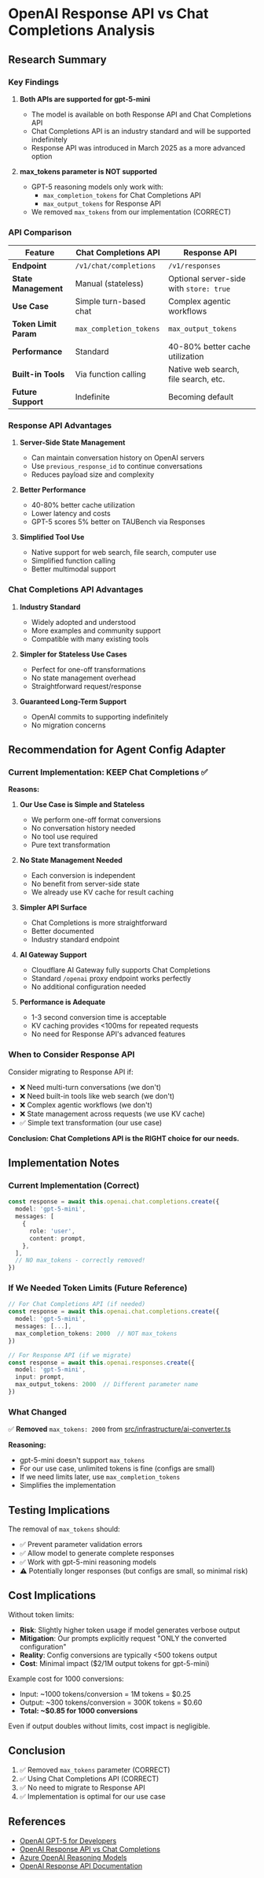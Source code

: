 # OpenAI Response API vs Chat Completions Analysis

## Research Summary

### Key Findings

1. **Both APIs are supported for gpt-5-mini**
   - The model is available on both Response API and Chat Completions API
   - Chat Completions API is an industry standard and will be supported indefinitely
   - Response API was introduced in March 2025 as a more advanced option

2. **max_tokens parameter is NOT supported**
   - GPT-5 reasoning models only work with:
     - `max_completion_tokens` for Chat Completions API
     - `max_output_tokens` for Response API
   - We removed `max_tokens` from our implementation (CORRECT)

### API Comparison

| Feature | Chat Completions API | Response API |
|---------|---------------------|--------------|
| **Endpoint** | `/v1/chat/completions` | `/v1/responses` |
| **State Management** | Manual (stateless) | Optional server-side with `store: true` |
| **Use Case** | Simple turn-based chat | Complex agentic workflows |
| **Token Limit Param** | `max_completion_tokens` | `max_output_tokens` |
| **Performance** | Standard | 40-80% better cache utilization |
| **Built-in Tools** | Via function calling | Native web search, file search, etc. |
| **Future Support** | Indefinite | Becoming default |

### Response API Advantages

1. **Server-Side State Management**
   - Can maintain conversation history on OpenAI servers
   - Use `previous_response_id` to continue conversations
   - Reduces payload size and complexity

2. **Better Performance**
   - 40-80% better cache utilization
   - Lower latency and costs
   - GPT-5 scores 5% better on TAUBench via Responses

3. **Simplified Tool Use**
   - Native support for web search, file search, computer use
   - Simplified function calling
   - Better multimodal support

### Chat Completions API Advantages

1. **Industry Standard**
   - Widely adopted and understood
   - More examples and community support
   - Compatible with many existing tools

2. **Simpler for Stateless Use Cases**
   - Perfect for one-off transformations
   - No state management overhead
   - Straightforward request/response

3. **Guaranteed Long-Term Support**
   - OpenAI commits to supporting indefinitely
   - No migration concerns

## Recommendation for Agent Config Adapter

### Current Implementation: KEEP Chat Completions ✅

**Reasons:**

1. **Our Use Case is Simple and Stateless**
   - We perform one-off format conversions
   - No conversation history needed
   - No tool use required
   - Pure text transformation

2. **No State Management Needed**
   - Each conversion is independent
   - No benefit from server-side state
   - We already use KV cache for result caching

3. **Simpler API Surface**
   - Chat Completions is more straightforward
   - Better documented
   - Industry standard endpoint

4. **AI Gateway Support**
   - Cloudflare AI Gateway fully supports Chat Completions
   - Standard `/openai` proxy endpoint works perfectly
   - No additional configuration needed

5. **Performance is Adequate**
   - 1-3 second conversion time is acceptable
   - KV caching provides <100ms for repeated requests
   - No need for Response API's advanced features

### When to Consider Response API

Consider migrating to Response API if:
- ❌ Need multi-turn conversations (we don't)
- ❌ Need built-in tools like web search (we don't)
- ❌ Complex agentic workflows (we don't)
- ❌ State management across requests (we use KV cache)
- ✅ Simple text transformation (our use case)

**Conclusion: Chat Completions API is the RIGHT choice for our needs.**

## Implementation Notes

### Current Implementation (Correct)

```typescript
const response = await this.openai.chat.completions.create({
  model: 'gpt-5-mini',
  messages: [
    {
      role: 'user',
      content: prompt,
    },
  ],
  // NO max_tokens - correctly removed!
})
```

### If We Needed Token Limits (Future Reference)

```typescript
// For Chat Completions API (if needed)
const response = await this.openai.chat.completions.create({
  model: 'gpt-5-mini',
  messages: [...],
  max_completion_tokens: 2000  // NOT max_tokens
})

// For Response API (if we migrate)
const response = await this.openai.responses.create({
  model: 'gpt-5-mini',
  input: prompt,
  max_output_tokens: 2000  // Different parameter name
})
```

### What Changed

✅ **Removed** `max_tokens: 2000` from [src/infrastructure/ai-converter.ts](../../src/infrastructure/ai-converter.ts)

**Reasoning:**
- gpt-5-mini doesn't support `max_tokens`
- For our use case, unlimited tokens is fine (configs are small)
- If we need limits later, use `max_completion_tokens`
- Simplifies the implementation

## Testing Implications

The removal of `max_tokens` should:
- ✅ Prevent parameter validation errors
- ✅ Allow model to generate complete responses
- ✅ Work with gpt-5-mini reasoning models
- ⚠️ Potentially longer responses (but configs are small, so minimal risk)

## Cost Implications

Without token limits:
- **Risk**: Slightly higher token usage if model generates verbose output
- **Mitigation**: Our prompts explicitly request "ONLY the converted configuration"
- **Reality**: Config conversions are typically <500 tokens output
- **Cost**: Minimal impact ($2/1M output tokens for gpt-5-mini)

Example cost for 1000 conversions:
- Input: ~1000 tokens/conversion = 1M tokens = $0.25
- Output: ~300 tokens/conversion = 300K tokens = $0.60
- **Total: ~$0.85 for 1000 conversions**

Even if output doubles without limits, cost impact is negligible.

## Conclusion

1. ✅ Removed `max_tokens` parameter (CORRECT)
2. ✅ Using Chat Completions API (CORRECT)
3. ✅ No need to migrate to Response API
4. ✅ Implementation is optimal for our use case

## References

- [OpenAI GPT-5 for Developers](https://openai.com/index/introducing-gpt-5-for-developers/)
- [OpenAI Response API vs Chat Completions](https://simonwillison.net/2025/Mar/11/responses-vs-chat-completions/)
- [Azure OpenAI Reasoning Models](https://learn.microsoft.com/en-us/azure/ai-foundry/openai/how-to/reasoning)
- [OpenAI Response API Documentation](https://platform.openai.com/docs/api-reference/responses)
